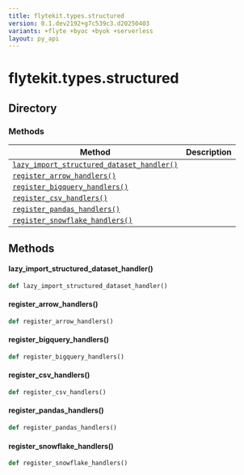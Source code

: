 ```yaml
---
title: flytekit.types.structured
version: 0.1.dev2192+g7c539c3.d20250403
variants: +flyte +byoc +byok +serverless
layout: py_api
---
```


# flytekit.types.structured



## Directory

### Methods

| Method | Description |
|-|-|
| [`lazy_import_structured_dataset_handler()`](#lazy_import_structured_dataset_handler) |  |
| [`register_arrow_handlers()`](#register_arrow_handlers) |  |
| [`register_bigquery_handlers()`](#register_bigquery_handlers) |  |
| [`register_csv_handlers()`](#register_csv_handlers) |  |
| [`register_pandas_handlers()`](#register_pandas_handlers) |  |
| [`register_snowflake_handlers()`](#register_snowflake_handlers) |  |


## Methods

#### lazy_import_structured_dataset_handler()

```python
def lazy_import_structured_dataset_handler()
```
#### register_arrow_handlers()

```python
def register_arrow_handlers()
```
#### register_bigquery_handlers()

```python
def register_bigquery_handlers()
```
#### register_csv_handlers()

```python
def register_csv_handlers()
```
#### register_pandas_handlers()

```python
def register_pandas_handlers()
```
#### register_snowflake_handlers()

```python
def register_snowflake_handlers()
```
